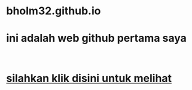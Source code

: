 # bholm32.github.io
<h1>ini adalah web github pertama saya<h1>
  <br>
<a href="/smk-citra-negara/asset/punya syarif/osas.html">silahkan klik disini untuk melihat<a>

